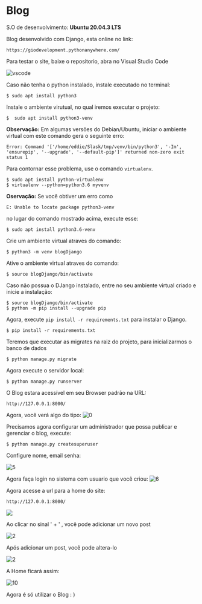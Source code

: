# Blog
S.O de desenvolvimento: **Ubuntu 20.04.3 LTS** 

Blog desenvolvido com Django, esta online no link:

```
https://giodevelopment.pythonanywhere.com/
```

Para testar o site, baixe o repositorio, abra no Visual Studio Code

![vscode](https://drive.google.com/file/d/1hPRs2rJMlFmk8x5u9m-BOJ7WNQ7sz4b3/view?usp=sharing)

Caso não tenha o python instalado, instale executado no terminal: 

```
$ sudo apt install python3
```

Instale o ambiente virutual, no qual iremos executar o projeto:

```
$  sudo apt install python3-venv
```

**Observação:** Em algumas versões do Debian/Ubuntu, iniciar o ambiente virtual com este comando gera o seguinte 	erro:

```
Error: Command '['/home/eddie/Slask/tmp/venv/bin/python3', '-Im', 'ensurepip', '--upgrade', '--default-pip']' returned non-zero exit status 1
```

Para contornar esse problema, use o comando `virtualenv`.

```
$ sudo apt install python-virtualenv
$ virtualenv --python=python3.6 myvenv
```

**Oservação:** Se você obtiver um erro como

```
E: Unable to locate package python3-venv
```

no lugar do comando mostrado acima, execute esse:

```
$ sudo apt install python3.6-venv
```

Crie um ambiente virtual atraves do comando:

```
$ python3 -m venv blogDjango
```

Ative o ambiente virtual atraves do comando:

```
$ source blogDjango/bin/activate
```

Caso não possua o DJango instalado, entre no seu ambiente virtual criado e inicie a instalação:

```
$ source blogDjango/bin/activate
$ python -m pip install --upgrade pip
```

Agora, execute `pip install -r requirements.txt` para instalar o Django.

```
$ pip install -r requirements.txt
```

Teremos que executar as migrates na raiz do projeto, para inicializarmos o banco de dados

```
$ python manage.py migrate
```

Agora execute o servidor local:

```
$ python manage.py runserver
```

O Blog estara acessível em seu Browser padrão na URL:

```
http://127.0.0.1:8000/
```

Agora, você verá algo  do tipo:
![0](/home/gio/Imagens/0.png)

Precisamos agora configurar um administrador que possa publicar e gerenciar o blog, execute: 

```
$ python manage.py createsuperuser
```

Configure nome, email senha:

![5](/home/gio/Imagens/5.png)

Agora faça login no sistema com usuario que você criou:
![6](/home/gio/Imagens/6.png)

Agora acesse a url para a home do site:

```
http://127.0.0.1:8000/
```

![](/home/gio/Imagens/7.png)

Ao clicar no sinal  ' + ' , você pode adicionar um novo post

![2](/home/gio/Imagens/8.png)

Após adicionar um post, você pode altera-lo

![2](/home/gio/Imagens/9.png)

A Home ficará assim:

![10](/home/gio/Imagens/10.png)

Agora é só utilizar o Blog : ) 

